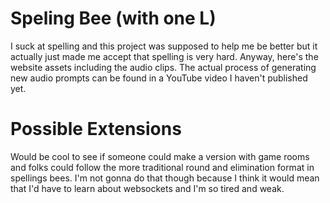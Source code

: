 # Speling Bee (with one L)

I suck at spelling and this project was supposed to help me be better but it actually just made me accept that spelling is very hard. Anyway, here's the website assets including the audio clips. The actual process of generating new audio prompts can be found in a YouTube video I haven't published yet. 

# Possible Extensions
Would be cool to see if someone could make a version with game rooms and folks could follow the more traditional round and elimination format in spellings bees. I'm not gonna do that though because I think it would mean that I'd have to learn about websockets and I'm so tired and weak. 
